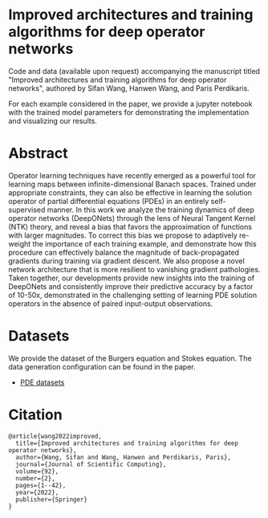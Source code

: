 # Improved architectures and training algorithms for deep operator networks

Code and data (available upon request) accompanying the manuscript titled "Improved architectures and training algorithms for deep operator networks", authored by Sifan Wang, Hanwen Wang, and Paris Perdikaris. 

For each example considered in the paper, we provide a jupyter notebook with the trained model parameters for demonstrating the implementation and visualizing our results.

# Abstract

Operator learning techniques have recently emerged as a powerful tool for learning maps between infinite-dimensional Banach spaces. Trained under appropriate constraints, they can also be effective in learning the solution operator of partial differential equations (PDEs) in an entirely self-supervised manner. In this work we analyze the training dynamics of deep operator networks (DeepONets) through the lens of Neural Tangent Kernel (NTK) theory, and reveal a bias that favors the approximation of functions with larger magnitudes. To correct this bias we propose to adaptively re-weight the importance of each training example, and demonstrate how this procedure can effectively balance the magnitude of back-propagated gradients during training via gradient descent. We also propose a novel network architecture that is more resilient to vanishing gradient pathologies. Taken together, our developments provide new insights into the training of DeepONets and consistently improve their predictive accuracy by a factor of 10-50x, demonstrated  in the challenging setting of learning PDE solution operators in the absence of paired input-output observations.


# Datasets
We provide the dataset of the Burgers equation and Stokes equation. The data generation configuration can be found in the paper.

- [PDE datasets](https://drive.google.com/drive/folders/1ZkQ9yzlVLpzMFcu1Ep1lOPx3eHDYg3c3?usp=sharing)

# Citation

    @article{wang2022improved,
      title={Improved architectures and training algorithms for deep operator networks},
      author={Wang, Sifan and Wang, Hanwen and Perdikaris, Paris},
      journal={Journal of Scientific Computing},
      volume={92},
      number={2},
      pages={1--42},
      year={2022},
      publisher={Springer}
    }
